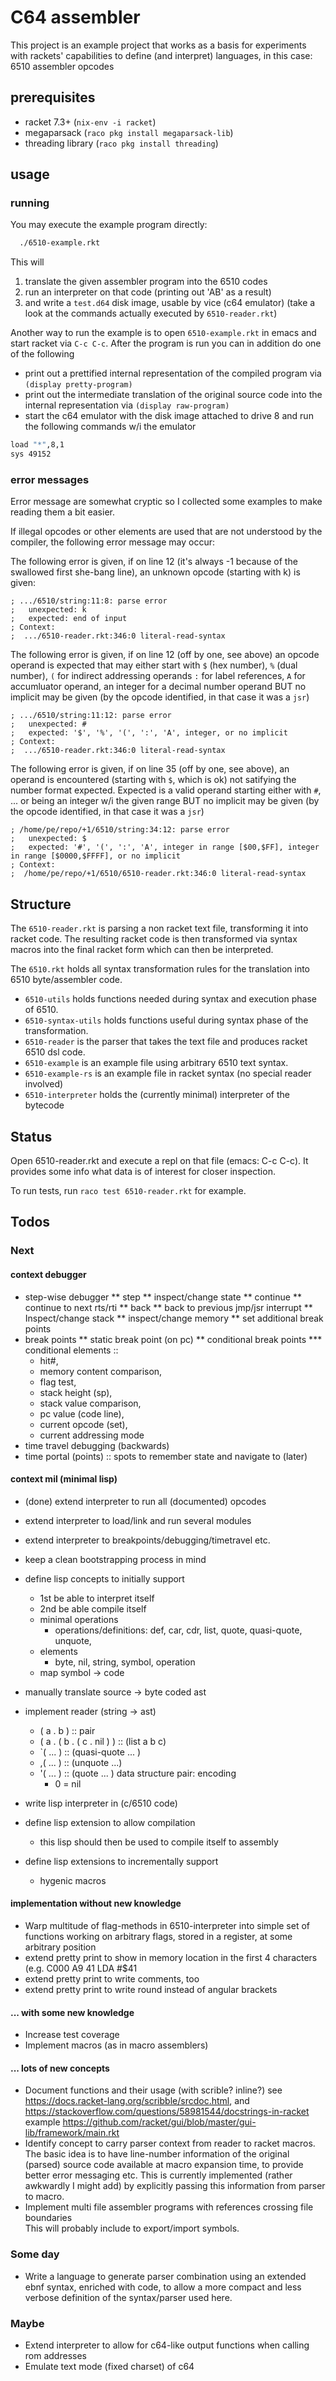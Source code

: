 # C64 assembler

This project is an example project that works as a basis for experiments with
rackets' capabilities to define (and interpret) languages, in this case: 6510 assembler opcodes

## prerequisites

* racket 7.3+ (`nix-env -i racket`)
* megaparsack (`raco pkg install megaparsack-lib`)
* threading library (`raco pkg install threading`)

## usage

### running

You may execute the example program directly:
```sh
  ./6510-example.rkt
```
This will
1. translate the given assembler program into the 6510 codes
2. run an interpreter on that code (printing out 'AB' as a result)
3. and write a `test.d64` disk image, usable by vice (c64 emulator)
(take a look at the commands actually executed by `6510-reader.rkt`)

Another way to run the example is to open `6510-example.rkt` in emacs and start racket via `C-c C-c`.
After the program is run you can in addition do one of the following
- print out a prettified internal representation of the compiled program
  via `(display pretty-program)`
- print out the intermediate translation of the original source code into the internal representation
  via `(display raw-program)`
- start the c64 emulator with the disk image attached to drive 8 and run the following commands w/i the emulator
```sh
load "*",8,1
sys 49152
```

### error messages

Error message are somewhat cryptic so I collected some examples to make reading them a bit easier.

If illegal opcodes or other elements are used that are not understood by the compiler, the following error message may occur:

The following error is given, if on line 12 (it's always -1 because of the swallowed first she-bang line),
an unknown opcode (starting with k) is given:

    ; .../6510/string:11:8: parse error
    ;   unexpected: k
    ;   expected: end of input
    ; Context:
    ;  .../6510-reader.rkt:346:0 literal-read-syntax

The following error is given, if on line 12 (off by one, see above) an opcode operand is expected
that may either start with `$` (hex number), `%` (dual number), `(` for indirect addressing operands
`:` for label references, `A` for accumluator operand, an integer for a decimal number operand
BUT no implicit may be given (by the opcode identified, in that case it was a `jsr`)

    ; .../6510/string:11:12: parse error
    ;   unexpected: #
    ;   expected: '$', '%', '(', ':', 'A', integer, or no implicit
    ; Context:
    ;  .../6510-reader.rkt:346:0 literal-read-syntax
    
The following error is given, if on line 35 (off by one, see above), an operand is encountered
(starting with `$`, which is ok) not satifying the number format expected.
Expected is a valid operand starting either with `#`, ... or being an integer w/i the given range
BUT no implicit may be given (by the opcode identified, in that case it was a `jsr`)

    ; /home/pe/repo/+1/6510/string:34:12: parse error
    ;   unexpected: $
    ;   expected: '#', '(', ':', 'A', integer in range [$00,$FF], integer in range [$0000,$FFFF], or no implicit
    ; Context:
    ;  /home/pe/repo/+1/6510/6510-reader.rkt:346:0 literal-read-syntax
    

## Structure

The `6510-reader.rkt` is parsing a non racket text file, transforming it into racket code. The resulting racket code is then transformed via
syntax macros into the final racket form which can then be interpreted.

The `6510.rkt` holds all syntax transformation rules for the translation into 6510 byte/assembler code.
* `6510-utils` holds functions needed during syntax and execution phase of 6510.
* `6510-syntax-utils` holds functions useful during syntax phase of the transformation.
* `6510-reader` is the parser that takes the text file and produces racket 6510 dsl code.
* `6510-example` is an example file using arbitrary 6510 text syntax.
* `6510-example-rs` is an example file in racket syntax (no special reader involved)
* `6510-interpreter` holds the (currently minimal) interpreter of the bytecode


## Status

Open 6510-reader.rkt and execute a repl on that file (emacs: C-c C-c).
It provides some info what data is of interest for closer inspection.

To run tests, run `raco test 6510-reader.rkt` for example.

## Todos

### Next

#### context debugger

* step-wise debugger
** step
** inspect/change state
** continue
** continue to next rts/rti
** back
** back to previous jmp/jsr interrupt
** Inspect/change stack
** inspect/change memory
** set additional break points
* break points
** static break point (on pc)
** conditional break points 
*** conditional elements ::
    - hit#,
    - memory content comparison,
    - flag test,
    - stack height (sp),
    - stack value comparison,
    - pc value (code line),
    - current opcode (set),
    - current addressing mode
* time travel debugging (backwards)
* time portal (points) :: spots to remember state and navigate to (later)

#### context mil (minimal lisp)

* (done) extend interpreter to run all (documented) opcodes
* extend interpreter to load/link and run several modules
* extend interpreter to breakpoints/debugging/timetravel etc.
* keep a clean bootstrapping process in mind
* define lisp concepts to initially support
  - 1st be able to interpret itself
  - 2nd be able compile itself
  - minimal operations
    - operations/definitions: def, car, cdr, list, quote, quasi-quote, unquote, 
  - elements
    - byte, nil, string, symbol, operation
  - map symbol -> code
  
* manually translate source -> byte coded ast
* implement reader (string -> ast)
  - ( a . b ) :: pair
  - ( a . ( b . ( c . nil ) ) :: (list a b c)
  - `( ... ) :: (quasi-quote ... )
  - ,( ... ) :: (unquote ...)
  - '( ... ) :: (quote ... )
  data structure pair:
    encoding
      - 0 = nil
* write lisp interpreter in (c/6510 code)
* define lisp extension to allow compilation
  - this lisp should then be used to compile itself to assembly
* define lisp extensions to incrementally support
  - hygenic macros

#### implementation without new knowledge
* Warp multitude of flag-methods in 6510-interpreter into simple set of functions working on arbitrary flags, stored in a register, at some
  arbitrary position
* extend pretty print to show in memory location in the first 4 characters (e.g. C000 A9 41    LDA #$41
* extend pretty print to write comments, too
* extend pretty print to write round instead of angular brackets
#### ... with some new knowledge
* Increase test coverage
* Implement macros (as in macro assemblers)
#### ... lots of new concepts
* Document functions and their usage (with scrible? inline?)
  see https://docs.racket-lang.org/scribble/srcdoc.html,
  and https://stackoverflow.com/questions/58981544/docstrings-in-racket
  example https://github.com/racket/gui/blob/master/gui-lib/framework/main.rkt
* Identify concept to carry parser context from reader to racket macros.  
   The basic idea is to have line-number information of the original (parsed) source code
   available at macro expansion time, to provide better error messaging etc.
   This is currently implemented (rather awkwardly I might add) by explicitly passing
   this information from parser to macro.
* Implement multi file assembler programs with references crossing file boundaries  
   This will probably include to export/import symbols.

### Some day
* Write a language to generate parser combination using an extended ebnf syntax, enriched with code, to allow a more compact and less
  verbose definition of the syntax/parser used here.

### Maybe
* Extend interpreter to allow for c64-like output functions when calling rom addresses
* Emulate text mode (fixed charset) of c64
